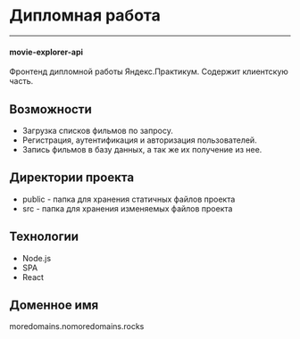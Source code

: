 # Дипломная работа
---
#### movie-explorer-api
Фронтенд дипломной работы Яндекс.Практикум. Содержит клиентскую часть.
## Возможности
- Загрузка списков фильмов по запросу.
- Регистрация, аутентификация и авторизация пользователей.
- Запись фильмов в базу данных, а так же их получение из нее.

## Директории проекта
- public - папка для хранения статичных файлов проекта
- src - папка для хранения изменяемых файлов проекта

## Технологии
- Node.js
- SPA
- React

## Доменное имя
moredomains.nomoredomains.rocks
